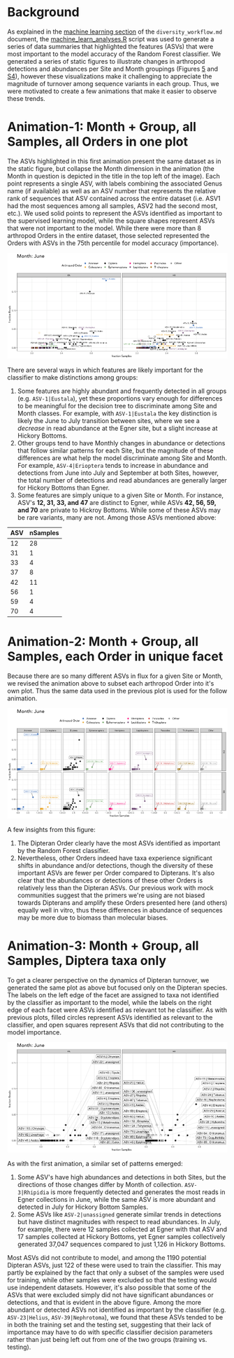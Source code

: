 # Background
As explained in the [machine learning section](https://github.com/devonorourke/mysosoup/blob/master/docs/diversity_workflow.md#machine-learning) of the `diversity_workflow.md` document, the [machine_learn_analyses.R](https://github.com/devonorourke/mysosoup/blob/master/scripts/r_scripts/machine_learn_analyses.R) script was used to generate a series of data summaries that highlighted the features (ASVs) that were most important to the model accuracy of the Random Forest classifier. We generated a series of static figures to illustrate changes in arthropod detections and abundances per Site and Month groupings (Figures [5](https://github.com/devonorourke/mysosoup/blob/master/figures/ml_pAbu_by_pOcr_scatterplot_byMonth_andSite.png) and [S4](https://github.com/devonorourke/mysosoup/blob/master/figures/ml_pAbu_by_pOcr_scatterplot_byMonth_andSite_DipteraOnly.png)), however these visualizations make it challenging to appreciate the magnitude of turnover among sequence variants in each group. Thus, we were motivated to create a few animations that make it easier to observe these trends.

# Animation-1: Month + Group, all Samples, all Orders in one plot
The ASVs highlighted in this first animation present the same dataset as in the static figure, but collapse the Month dimension in the animation (the Month in question is depicted in the title in the top left of the image). Each point represents a single ASV, with labels combining the associated Genus name (if available) as well as an ASV number that represents the relative rank of sequences that ASV contained across the entire dataset (i.e. ASV1 had the most sequences among all samples, ASV2 had the second most, etc.). We used solid points to represent the ASVs identified as important to the supervised learning model, while the square shapes represent ASVs that were not important to the model. While there were more than 8 arthropod Orders in the entire dataset, those selected represented the Orders with ASVs in the 75th percentile for model accuracy (importance).

![perSiteMonth_ASVchanges_MLonly](https://github.com/devonorourke/mysosoup/blob/master/figures/gifs/sitemonth_ASVs.gif)

There are several ways in which features are likely important for the classifier to make distinctions among groups:
1. Some features are highly abundant and frequently detected in all groups (e.g. `ASV-1|Eustala`), yet these proportions vary enough for differences to be meaningful for the decision tree to discriminate among Site and Month classes. For example, with `ASV-1|Eustala` the key distinction is likely the June to July transition between sites, where we see a _decrease_ in read abundance at the Egner site, but a slight increase at Hickory Bottoms.
2. Other groups tend to have Monthly changes in abundance or detections that follow similar patterns for each Site, but the magnitude of these differences are what help the model discriminate among Site and Month. For example, `ASV-4|Erioptera` tends to increase in abundance and detections from June into July and September at both Sites, however, the total number of detections and read abundances are generally larger for Hickory Bottoms than Egner.
3. Some features are simply unique to a given Site or Month. For instance, ASV's **12, 31, 33, and 47** are distinct to Egner, while ASVs **42, 56, 59, and 70** are private to Hickroy Bottoms. While some of these ASVs may be rare variants, many are not. Among those ASVs mentioned above:

| ASV | nSamples |
| --- | -------- |
| 12 | 28 |
| 31 | 1 |
| 33 | 4 |
| 37 | 8 |
| 42 | 11 |
| 56 | 1 |
| 59 | 4 |
| 70 | 4 |

# Animation-2: Month + Group, all Samples, each Order in unique facet
Because there are so many different ASVs in flux for a given Site or Month, we revised the animation above to subset each arthropod Order into it's own plot. Thus the same data used in the previous plot is used for the follow animation.

![perMonth_ASVchanges_perOrder](https://github.com/devonorourke/mysosoup/blob/master/figures/gifs/sitemonth_byOrder_ASVs.gif)

A few insights from this figure:
1. The Dipteran Order clearly have the most ASVs identified as important by the Random Forest classifier.
2. Nevertheless, other Orders indeed have taxa experience significant shifts in abundance and/or detections, though the diversity of these important ASVs are fewer per Order compared to Dipterans. It's also clear that the abundances or detections of these other Orders is relatively less than the Dipteran ASVs. Our previous work with mock communities suggest that the primers we're using are not biased towards Dipterans and amplify these Orders presented here (and others) equally well in vitro, thus these differences in abundance of sequences may be more due to biomass than molecular biases.


# Animation-3: Month + Group, all Samples, Diptera taxa only
To get a clearer perspective on the dynamics of Dipteran turnover, we generated the same plot as above but focused only on the Dipteran species. The labels on the left edge of the facet are assigned to taxa not identified by the classifier as important to the model, while the labels on the right edge of each facet were ASVs identified as relevant tot he classifier. As with previous plots, filled circles represent ASVs identified as relevant to the classifier, and open squares represent ASVs that did not contributing to the model importance.

![perMonth_ASVchanges_DipteranOnly](https://github.com/devonorourke/mysosoup/blob/master/figures/gifs/sitemonth_ASVs_DipteraOnly.gif)

As with the first animation, a similar set of patterns emerged:
1. Some ASV's have high abundances and detections in both Sites, but the directions of those changes differ by Month of collection. `ASV-3|Rhipidia` is more frequently detected and generates the most reads in Egner collections in June, while the same ASV is more abundant and detected in July for Hickory Bottom Samples.
2. Some ASVs like `ASV-2|unassigned` generate similar trends in detections but have distinct magnitudes with respect to read abundances. In July, for example, there were 12 samples collected at Egner with that ASV and 17 samples collected at Hickory Bottoms, yet Egner samples collectively generated 37,047 sequences compared to just 1,126 in Hickory Bottoms.  

Most ASVs did not contribute to model, and among the 1190 potential Dipteran ASVs, just 122 of these were used to train the classifier. This may partly be explained by the fact that only a subset of the samples were used for training, while other samples were excluded so that the testing would use independent datasets. However, it's also possible that some of the ASVs that were excluded simply did not have significant abundances or detections, and that is evident in the above figure. Among the more abundant or detected ASVs not identified as important by the classifier (e.g. `ASV-23|Helius`, `ASV-39|Nephrotoma`), we found that these ASVs tended to be in both the training set and the testing set, suggesting that their lack of importance may have to do with specific classifier decision parameters rather than just being left out from one of the two groups (training vs. testing).
